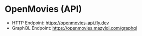 # OpenMovies (API)

- HTTP Endpoint: https://openmovies-api.fly.dev
- GraphQL Endpoint: https://openmovies.mazylol.com/graphql